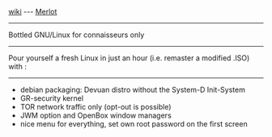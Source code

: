 [wiki](https://github.com/sigoa/Merlot/wiki) --- [Merlot](https://sigoa.github.io/Merlot/)

***

Bottled GNU/Linux for connaisseurs only

***

Pour yourself a fresh Linux in just an hour (i.e. remaster a modified .ISO) with :

***

 * debian packaging: Devuan distro without the System-D Init-System
 * GR-security kernel
 * TOR network traffic only (opt-out is possible)
 * JWM option and OpenBox window managers
 * nice menu for everything, set own root password on the first screen
